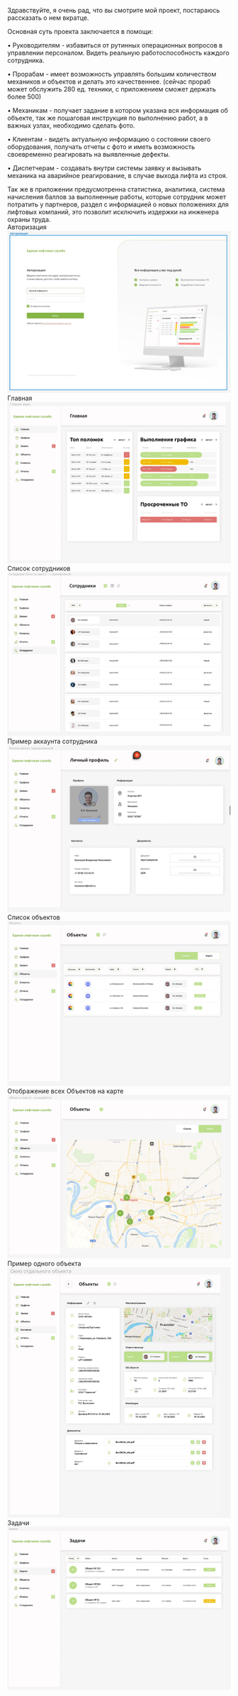 Здравствуйте, я очень рад, что вы смотрите мой проект, постараюсь рассказать о нем вкратце.

Основная суть проекта заключается в помощи:

• Руководителям - избавиться от рутинных операционных вопросов в управлении персоналом. Видеть реальную работоспособность каждого сотрудника.

• Прорабам - имеет возможность управлять большим количеством механиков и объектов и делать это качественнее. (сейчас прораб может обслужить 280 ед. техники, с приложением сможет держать более 500)

• Механикам - получает задание в котором указана вся информация об объекте, так же пошаговая инструкция по выполнению работ, а в важных узлах, необходимо сделать фото.

• Клиентам - видеть актуальную информацию о состоянии своего оборудования, получать отчеты с фото и иметь возможность своевременно реагировать на выявленные дефекты.   

• Диспетчерам - создавать внутри системы заявку и вызывать механика на аварийное реагирование, в случае выхода лифта из строя. 

Так же в приложении предусмотренна статистика, аналитика, система начисления баллов за выполненные работы, которые сотрудник может потратить у партнеров, раздел с информацией о новых положениях для лифтовых компаний, это позволит исключить издержки на инженера охраны труда.  
Авторизация
![](readme_file/Авторизация.jpeg)
Главная
![](readme_file/Главная.jpeg)
Список сотрудников
![](readme_file/Сотрудники.jpeg)
Пример аккаунта сотрудника
![](readme_file/Пример_сотрудника.jpeg)
Список объектов
![](readme_file/Объекты.jpeg)
Отображение всех Объектов на карте
![](readme_file/Объекты_на_карте.jpeg)
Пример одного объекта
![](readme_file/Пример_объекта.jpeg)
Задачи
![](readme_file/Задачи.jpeg)
